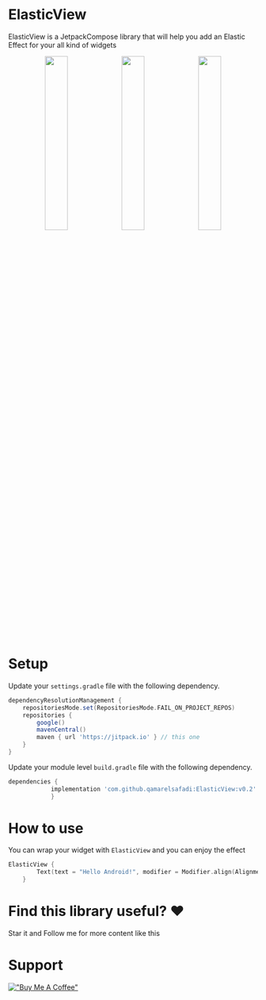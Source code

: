 # ElasticView
ElasticView is a JetpackCompose library that will help you add an Elastic Effect for your all kind of widgets

<p align="center">
<img src="https://user-images.githubusercontent.com/30949634/202576138-c5f09b7b-bbae-4e7e-8f75-d04657372c01.gif" width="30%" height="30%"/>
<img src="https://user-images.githubusercontent.com/30949634/202575938-5857099e-42bd-4c30-bc8d-54ab6948d174.gif" width="30%" height="30%"/>
<img src="https://user-images.githubusercontent.com/30949634/202575945-d5f8863a-501b-4ed0-9910-f8fb987b968b.gif" width="30%" height="30%"/>
</p>


# Setup

Update your `settings.gradle` file with the following dependency.

```groovy
dependencyResolutionManagement {
    repositoriesMode.set(RepositoriesMode.FAIL_ON_PROJECT_REPOS)
    repositories {
        google()
        mavenCentral()
        maven { url 'https://jitpack.io' } // this one
    }
}
```

Update your module level `build.gradle` file with the following dependency.

```groovy
dependencies {
	        implementation 'com.github.qamarelsafadi:ElasticView:v0.2'
            }
```

# How to use

You can wrap your widget with `ElasticView` and you can enjoy the effect

```kotlin
ElasticView {
        Text(text = "Hello Android!", modifier = Modifier.align(Alignment.Center))
    }
```


# Find this library useful? ❤️

Star it and Follow me for more content like this 

# Support 
[!["Buy Me A Coffee"](https://www.buymeacoffee.com/assets/img/custom_images/orange_img.png)](https://ko-fi.com/qamarasafadi)
